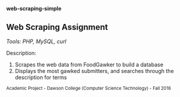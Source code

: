 #### web-scraping-simple
## Web Scraping Assignment

_Tools: PHP, MySQL, curl_

Description:

1. Scrapes the web data from FoodGawker to build a database
2. Displays the most gawked submitters, and searches through the description for terms

<sub>Academic Project - Dawson College (Computer Science Technology) - Fall 2016</sub>
